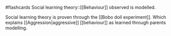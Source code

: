 #flashcards 
Social learning theory::[[Behaviour]] observed is modelled.
<!--SR:!2023-11-08,4,270-->
Social learning theory is proven through the [[Bobo doll experiment]]. Which explains [[Aggression|aggressive]] [[behaviour]] as learned through parents modelling.